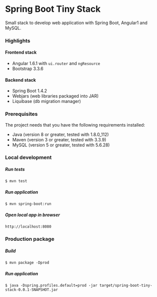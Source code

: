 # Spring Boot Tiny Stack
Small stack to develop web application with Spring Boot, Angular1 and MySQL.

### Highlights
#### Frontend stack
* Angular 1.6.1 with `ui.router` and `ngResource`
* Bootstrap 3.3.6

#### Backend stack
* Spring Boot 1.4.2
* Webjars (web libraries packaged into JAR)
* Liquibase (db migration manager)

### Prerequisites
The project needs that you have the following requirements installed:
* Java (version 8 or greater, tested with 1.8.0_112)
* Maven (version 3 or greater, tested with 3.3.9)
* MySQL (version 5 or greater, tested with 5.6.28)

### Local development
##### Run tests
```
$ mvn test
```
##### Run application
```
$ mvn spring-boot:run
```
##### Open local app in browser
```
http://localhost:8080
```

### Production package
##### Build
```
$ mvn package -Dprod
```
##### Run application
```
$ java -Dspring.profiles.default=prod -jar target/spring-boot-tiny-stack-0.0.1-SNAPSHOT.jar
```